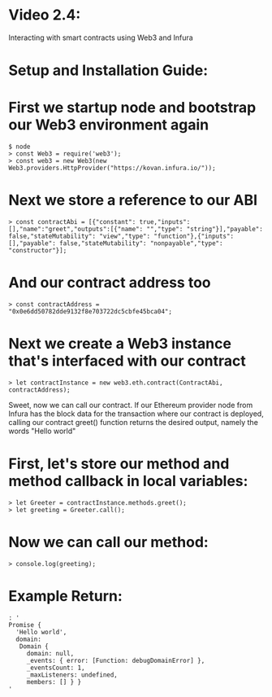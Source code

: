 # Video 2.4: 
Interacting with smart contracts using Web3 and Infura

# Setup and Installation Guide:

# First we startup node and bootstrap our Web3 environment again
```
$ node
> const Web3 = require('web3');
> const web3 = new Web3(new Web3.providers.HttpProvider("https://kovan.infura.io/"));
```

# Next we store a reference to our ABI
```
> const contractAbi = [{"constant": true,"inputs":[],"name":"greet","outputs":[{"name": "","type": "string"}],"payable": false,"stateMutability": "view","type": "function"},{"inputs": [],"payable": false,"stateMutability": "nonpayable","type": "constructor"}];
```

# And our contract address too
```
> const contractAddress = "0x0e6dd50782dde9132f8e703722dc5cbfe45bca04";
```

# Next we create a Web3 instance that's interfaced with our contract
```
> let contractInstance = new web3.eth.contract(ContractAbi, contractAddress);
```                                                                            

Sweet, now we can call our contract. If our Ethereum provider node from Infura has the block data for the transaction where our contract is deployed, calling our contract greet() function returns the desired output, namely the words "Hello world"

# First, let's store our method and method callback in local variables:
```
> let Greeter = contractInstance.methods.greet();
> let greeting = Greeter.call();
```

# Now we can call our method:
```
> console.log(greeting);
```

# Example Return:
```
: '
Promise {
  'Hello world',
  domain:
   Domain {
     domain: null,
     _events: { error: [Function: debugDomainError] },
     _eventsCount: 1,
     _maxListeners: undefined,
     members: [] } }
'
```

